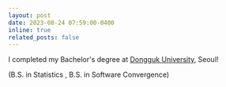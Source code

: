```yaml
---
layout: post
date: 2023-08-24 07:59:00-0400
inline: true
related_posts: false
---
```


I completed my Bachelor's degree at [Dongguk University](https://www.dongguk.edu/), Seoul!

(B.S. in Statistics , B.S. in Software Convergence)